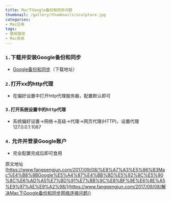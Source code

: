 ```yaml
---
title: Mac下Google备份和同步问题
thumbnail: /gallery/thumbnails/sculpture.jpg
categories: 
- Mac应用
tags:
- 壁纸路径
- Mac系统
---
```

### `1.`下载并安装Google备份和同步

- [Google备份和同步](https://www.google.com/drive/download/)（下载地址） 

### `2.`打开xx的http代理

- 在偏好设置中打开http代理服务器，配置默认即可 

### `3.打开系统设置中的http代理`

- 系统偏好设置→网络→高级→代理→网页代理(HTTP)，设置代理127.0.0.1:1087 

### `4.` 允许并登录Google账户

- 完全配置完成后即可食用

原文地址 [https://www.fangpengjun.com/2017/09/08/%E8%A7%A3%E5%86%B3Mac%E4%B8%8BGoogle%E5%A4%87%E4%BB%BD%E5%92%8C%E5%90%8C%E6%AD%A5%E7%BD%91%E7%BB%9C%E8%BF%9E%E6%8E%A5%E9%97%AE%E9%A2%98/](https://www.fangpengjun.com/2017/09/08/解决Mac下Google备份和同步网络连接问题/)